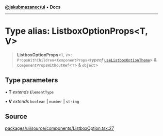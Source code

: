 [**@jakubmazanec/ui**](../README.md) • **Docs**

---

# Type alias: ListboxOptionProps\<T, V\>

> **ListboxOptionProps**\<`T`, `V`\>: `PropsWithChildren`\<`ComponentProps`\<_typeof_
> [`useListboxOptionTheme`](../functions/useListboxOptionTheme.md)\> &
> `ComponentPropsWithoutRef`\<`T`\> & `object`\>

## Type parameters

• **T** _extends_ `ElementType`

• **V** _extends_ `boolean` \| `number` \| `string`

## Source

[packages/ui/source/components/ListboxOption.tsx:27](https://github.com/jakubmazanec/tools/blob/bb20df5276ddb119762948adc2cda520aef09f0f/packages/ui/source/components/ListboxOption.tsx#L27)
